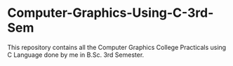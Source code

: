 # Computer-Graphics-Using-C-3rd-Sem
This repository contains all the Computer Graphics College Practicals using C Language done by me in B.Sc. 3rd Semester.
